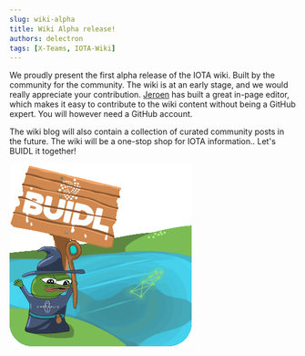 ```yaml
---
slug: wiki-alpha
title: Wiki Alpha release!
authors: delectron
tags: [X-Teams, IOTA-Wiki]
---
```


We proudly present the first alpha release of the IOTA  wiki. Built by the community for the community. The wiki is at an early stage, and we would really appreciate your contribution.
[Jeroen](https://github.com/jlvandenhout) has built a great in-page editor, which makes it easy to contribute to the wiki content without being a GitHub expert. You will however need a GitHub account. 

The wiki blog will also contain a collection of curated community posts in the future. The wiki will be a one-stop shop for IOTA information.. Let's BUIDL it together!

![BUIDL](./buidl-bridge.gif)